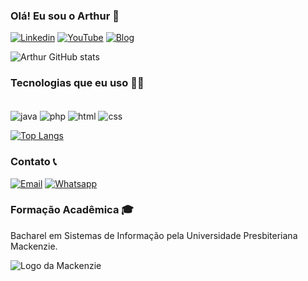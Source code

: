 ### Olá! Eu sou o Arthur 👋

[![Linkedin](https://img.shields.io/badge/LinkedIn-0077B5?style=for-the-badge&logo=linkedin&logoColor=white)](https://www.linkedin.com/in/arthur-matheus-80506b334/)
[![YouTube](https://img.shields.io/badge/YouTube-FF0000?style=for-the-badge&logo=youtube&logoColor=white)](https://www.youtube.com/@brazulean)
[![Blog](https://img.shields.io/badge/website-000000?style=for-the-badge&logo=About.me&logoColor=white)](https://brazulean.com/)

![Arthur GitHub stats](https://github-readme-stats.vercel.app/api?username=arthurgmatheus&show_icons=true&theme=cobalt)

### Tecnologias que eu uso 👨‍💻

<div style="display: inline_block"><br/>
    <img align="center" alt="java" src="https://img.shields.io/badge/Java-ED8B00?style=for-the-badge&logo=openjdk&logoColor=white"/>
    <img align="center" alt="php" src="https://img.shields.io/badge/PHP-777BB4?style=for-the-badge&logo=php&logoColor=white"/>
    <img align="center" alt="html" src="https://img.shields.io/badge/HTML-239120?style=for-the-badge&logo=html5&logoColor=white">
    <img align="center" alt="css" src="https://img.shields.io/badge/CSS-239120?&style=for-the-badge&logo=css3&logoColor=white"><br>

  [![Top Langs](https://github-readme-stats.vercel.app/api/top-langs/?username=arthurgmatheus)](https://github.com/arthurgmatheus/github-readme-stats)
</div>

### Contato 📞

[![Email](https://img.shields.io/badge/Gmail-D14836?style=for-the-badge&logo=gmail&logoColor=white)](mailto:arthurgm20021@gmail.com)
[![Whatsapp](https://img.shields.io/badge/WhatsApp-25D366?style=for-the-badge&logo=whatsapp&logoColor=white)](https://wa.me/5511965733223)

### Formação Acadêmica 🎓

Bacharel em Sistemas de Informação pela Universidade Presbiteriana Mackenzie.

![Logo da Mackenzie](https://seeklogo.com/images/U/universidade-presbiteriana-mackenzie-logo-63E75B9FCD-seeklogo.com.png)
